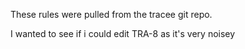 These rules were pulled from the tracee git repo.

I wanted to see if i could edit TRA-8 as it's very noisey

